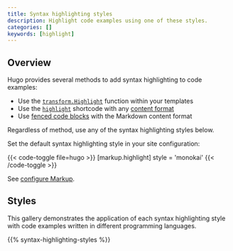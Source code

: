 ```yaml
---
title: Syntax highlighting styles
description: Highlight code examples using one of these styles.
categories: []
keywords: [highlight]
---
```


## Overview

Hugo provides several methods to add syntax highlighting to code examples:

- Use the [`transform.Highlight`] function within your templates
- Use the [`highlight`] shortcode with any [content format](g)
- Use [fenced code blocks] with the Markdown content format

Regardless of method, use any of the syntax highlighting styles below.

Set the default syntax highlighting style in your site configuration:

{{< code-toggle file=hugo >}}
[markup.highlight]
style = 'monokai'
{{< /code-toggle >}}

See [configure Markup](/configuration/markup/#highlight).

[`transform.Highlight`]: /functions/transform/highlight/
[`highlight`]: /shortcodes/highlight/
[fenced code blocks]: /content-management/syntax-highlighting/#fenced-code-blocks

## Styles

This gallery demonstrates the application of each syntax highlighting style with code examples written in different programming languages.

{{% syntax-highlighting-styles %}}
